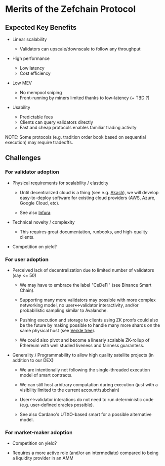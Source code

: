 # Merits of the Zefchain Protocol

## Expected Key Benefits

* Linear scalability
    - Validators can upscale/downscale to follow any throughput

* High performance
    - Low latency
    - Cost efficiency

* Low MEV
    - No mempool sniping
    - Front-running by miners limited thanks to low-latency (+ TBD ?)

* Usability
    - Predictable fees
    - Clients can query validators directly
    - Fast and cheap protocols enables familiar trading activity

NOTE: Some protocols (e.g. tradition order book based on sequential execution) may require tradeoffs.

## Challenges

### For validator adoption

* Physical requirements for scalability / elasticity

    - Until decentralized cloud is a thing (see e.g. [Akash](https://akash.network/)), we
  will develop easy-to-deploy software for existing cloud providers (AWS, Azure, Google Cloud, etc).

    - See also [Infura](https://infura.io)

* Technical novelty / complexity

    - This requires great documentation, runbooks, and high-quality clients.

* Competition on yield?

### For user adoption

* Perceived lack of decentralization due to limited number of validators (say <= 50)

    - We may have to embrace the label "CeDeFi" (see Binance Smart Chain).

    - Supporting many more validators may possible with more complex networking model, no
      user<->validator interactivity, and/or probabilistic sampling similar to Avalanche.

    - Pushing execution and storage to clients using ZK proofs could also be the future by
      making possible to handle many more shards on the same physical host (see [Verkle
      tree](https://vitalik.ca/general/2021/06/18/verkle.html)).

    - We could also pivot and become a linearly scalable ZK-rollup of Ethereum with well
      studied liveness and fairness guarantess.

* Generality / Programmability to allow high quality satellite projects (in addition to our DEX)

    - We are intentionally not following the single-threaded execution model of smart contracts.

    - We can still host arbitrary computation during execution (just with a visibility limited to the current account/subchain)

    - User<->validator interations do not need to run deterministic code (e.g. user-defined oracles possible).

    - See also Cardano's UTXO-based smart for a possible alternative model.

### For market-maker adoption

* Competition on yield?

* Requires a more active role (and/or an intermediate) compared to being a liquidity provider in an AMM
